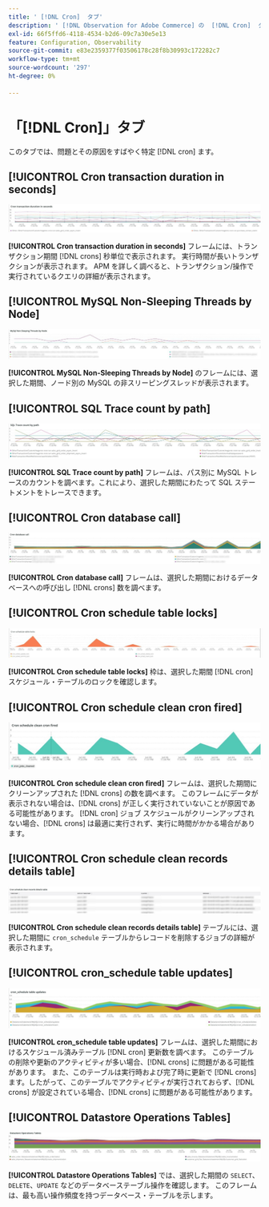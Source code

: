 ```yaml
---
title: ' [!DNL Cron]  タブ'
description: ' [!DNL Observation for Adobe Commerce] の  [!DNL Cron]  タブについて説明します。'
exl-id: 66f5ffd6-4118-4534-b2d6-09c7a30e5e13
feature: Configuration, Observability
source-git-commit: e83e2359377f03506178c28f8b30993c172282c7
workflow-type: tm+mt
source-wordcount: '297'
ht-degree: 0%

---
```


# 「[!DNL Cron]」タブ

このタブでは、問題とその原因をすばやく特定 [!DNL cron] ます。

## [!UICONTROL Cron transaction duration in seconds]

![Cron トランザクション期間（秒単位） ](../../assets/tools/observation-for-adobe-commerce/cron-tab-1.jpg)

**[!UICONTROL Cron transaction duration in seconds]** フレームには、トランザクション期間 [!DNL crons] 秒単位で表示されます。 実行時間が長いトランザクションが表示されます。 APM を詳しく調べると、トランザクション/操作で実行されているクエリの詳細が表示されます。

## [!UICONTROL MySQL Non-Sleeping Threads by Node]

![ ノード別 MySQL Non Sleeping Threads](../../assets/tools/observation-for-adobe-commerce/cron-tab-2.jpg)

**[!UICONTROL MySQL Non-Sleeping Threads by Node]** のフレームには、選択した期間、ノード別の MySQL の非スリーピングスレッドが表示されます。

## [!UICONTROL SQL Trace count by path]

![ パス別の SQL トレース数 ](../../assets/tools/observation-for-adobe-commerce/cron-tab-3.jpg)

**[!UICONTROL SQL Trace count by path]** フレームは、パス別に MySQL トレースのカウントを調べます。これにより、選択した期間にわたって SQL ステートメントをトレースできます。

## [!UICONTROL Cron database call]

![Cron データベース呼び出 ](../../assets/tools/observation-for-adobe-commerce/cron-tab-4.jpg)

**[!UICONTROL Cron database call]** フレームは、選択した期間におけるデータベースへの呼び出し [!DNL crons] 数を調べます。

## [!UICONTROL Cron schedule table locks]

![Cron スケジュール・テーブルのロック ](../../assets/tools/observation-for-adobe-commerce/cron-tab-5.jpg)

**[!UICONTROL Cron schedule table locks]** 枠は、選択した期間 [!DNL cron] スケジュール・テーブルのロックを確認します。

## [!UICONTROL Cron schedule clean cron fired]

![Cron スケジュール・テーブルのロック ](../../assets/tools/observation-for-adobe-commerce/cron-tab-6.jpg)

**[!UICONTROL Cron schedule clean cron fired]** フレームは、選択した期間にクリーンアップされた [!DNL crons] の数を調べます。 このフレームにデータが表示されない場合は、[!DNL crons] が正しく実行されていないことが原因である可能性があります。 [!DNL cron] ジョブ スケジュールがクリーンアップされない場合、[!DNL crons] は最適に実行されず、実行に時間がかかる場合があります。

## [!UICONTROL Cron schedule clean records details table]

![Cron スケジュールのクリーンレコードの詳細テーブル ](../../assets/tools/observation-for-adobe-commerce/cron-tab-7.jpg)

**[!UICONTROL Cron schedule clean records details table]** テーブルには、選択した期間に `cron_schedule` テーブルからレコードを削除するジョブの詳細が表示されます。

## [!UICONTROL cron_schedule table updates]

![cron_schedule テーブルの更新 ](../../assets/tools/observation-for-adobe-commerce/cron-tab-8.jpg)

**[!UICONTROL cron_schedule table updates]** フレームは、選択した期間におけるスケジュール済みテーブル [!DNL cron] 更新数を調べます。 このテーブルの削除や更新のアクティビティが多い場合、[!DNL crons] に問題がある可能性があります。 また、このテーブルは実行時および完了時に更新で [!DNL crons] ます。したがって、このテーブルでアクティビティが実行されておらず、[!DNL crons] が設定されている場合、[!DNL crons] に問題がある可能性があります。

## [!UICONTROL Datastore Operations Tables]

![ データストア操作テーブル ](../../assets/tools/observation-for-adobe-commerce/cron-tab-9.jpg)

**[!UICONTROL Datastore Operations Tables]** では、選択した期間の `SELECT`、`DELETE`、`UPDATE` などのデータベーステーブル操作を確認します。 このフレームは、最も高い操作頻度を持つデータベース・テーブルを示します。
